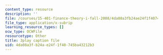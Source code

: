 ```yaml
---
content_type: resource
description: ''
file: /courses/15-401-finance-theory-i-fall-2008/4da08a3fb24ae24f1f40745ba43212b3_HdHlfiOAJyE.srt
file_type: application/x-subrip
learning_resource_types: []
ocw_type: OCWFile
resourcetype: Other
title: 3play caption file
uid: 4da08a3f-b24a-e24f-1f40-745ba43212b3
---
```

